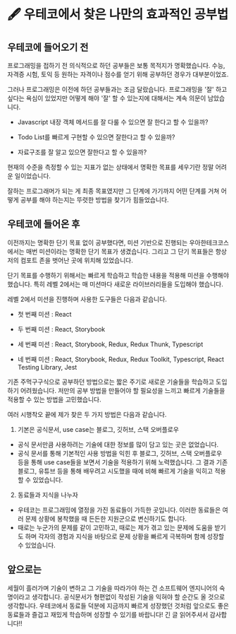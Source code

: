 # 🖋 우테코에서 찾은 나만의 효과적인 공부법

## 우테코에 들어오기 전

프로그래밍을 접하기 전 의식적으로 하던 공부들은 보통 목적지가 명확했습니다. 수능, 자격증 시험, 토익 등 원하는 자격이나 점수를 얻기 위해 공부하던 경우가 대부분이었죠.

그러나 프로그래밍은 이전에 하던 공부들과는 조금 달랐습니다. 프로그래밍을 '잘' 하고 싶다는 욕심이 있었지만 어떻게 해야 '잘' 할 수 있는지에 대해서는 계속 의문이 남았습니다.

- Javascript 내장 객체 메서드를 잘 다룰 수 있으면  잘 한다고 할 수 있을까?

- Todo List를 빠르게 구현할 수 있으면 잘한다고 할 수 있을까?

- 자료구조를 잘 알고 있으면 잘한다고 할 수 있을까?

현재의 수준을 측정할 수 있는 지표가 없는 상태에서 명확한 목표를 세우기란 정말 어려운 일이었습니다.

잘하는 프로그래머가 되는 게 최종 목표였지만 그 단계에 가기까지 어떤 단계를 거쳐 어떻게 공부를 해야 하는지는 뚜렷한 방법을 찾기가 힘들었습니다.

## 우테코에 들어온 후

이전까지는 명확한 단기 목표 없이 공부했다면, 미션 기반으로 진행되는 우아한테크코스에서는 매번 미션이라는 명확한 단기 목표가 생겼습니다. 그리고 그 단기 목표들은 항상 저의 컴포트 존을 벗어난 곳에 위치해 있었습니다.

단기 목표를 수행하기 위해서는 빠르게 학습하고 학습한 내용을 적용해 미션을 수행해야 했습니다. 특히 레벨 2에서는 매 미션마다 새로운 라이브러리들을 도입해야 했습니다.

레벨 2에서 미션을 진행하며 사용한 도구들은 다음과 같습니다.

- 첫 번째 미션 : React

- 두 번째 미션 : React, Storybook

- 세 번째 미션 : React, Storybook, Redux, Redux Thunk, Typescript

- 네 번째 미션 : React, Storybook, Redux,  Redux Toolkit, Typescript, React Testing Library, Jest

기존 주먹구구식으로 공부하던 방법으로는 짧은 주기로 새로운 기술들을 학습하고 도입하기 어려웠습니다. 저만의 공부 방법을 만들어야 할 필요성을 느끼고 빠르게 기술들을 적용할 수 있는 방법을 고민했습니다.

여러 시행착오 끝에 제가 찾은 두 가지 방법은 다음과 같습니다.

1. 기본은 공식문서, use case는 블로그, 깃허브, 스택 오버플로우

 - 공식 문서만큼 사용하려는 기술에 대한 정보를 많이 담고 있는 곳은 없었습니다.
 - 공식 문서를 통해 기본적인 사용 방법을 익힌 후  블로그, 깃허브, 스택 오버플로우 등을 통해 use case들을 보면서 기술을 적용하기 위해 노력했습니다. 그 결과 기존 블로그, 유튜브 등을 통해 배우려고 시도했을 때에 비해  빠르게 기술을 익히고 적용할  수 있었습니다.

2. 동료들과 지식을 나누자

 - 우테코는 프로그래밍에 열정을 가진 동료들이 가득한 곳입니다. 이러한 동료들은 여러 문제 상황에 봉착했을 때 든든한 지원군으로 변신하기도 합니다.
 - 때로는 누군가의 문제를 같이 고민하고, 때로는 제가 겪고 있는 문제에 도움을 받기도 하며 각자의 경험과 지식을 바탕으로 문제 상황을 빠르게 극복하며 함께 성장할 수 있었습니다.

## 앞으로는

세월이 흘러가며 기술이 변하고 그 기술을 따라가야 하는 건 소프트웨어 엔지니어의 숙명이라고 생각합니다. 공식문서가 형편없이 작성된 기술을 익혀야 할 순간도 올 것으로 생각합니다. 우테코에서 동료들 덕분에 지금까지 빠르게 성장했던 것처럼 앞으로도 좋은 동료들과 즐겁고 재밌게 학습하며 성장할 수 있기를 바랍니다! 긴 글 읽어주셔서 감사합니다!!

